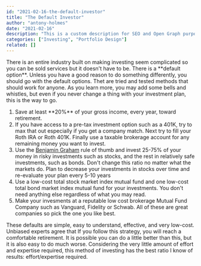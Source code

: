 ```yaml
---
id: "2021-02-16-the-default-investor"
title: "The Default Investor"
author: "antony-holmes"
date: "2021-02-16"
description: "This is a custom description for SEO and Open Graph purposes, rather than the default generated excerpt. Simply add a description field to the frontmatter."
categories: ["Investing", "Portfolio Design"]
related: []
---
```


<p>There is an entire industry built on making investing seem complicated so you can be sold services but it doesn't have to be. There is a **default option**.  Unless you have a good reason to do something differently, you should go with the default options. Thet are tried and tested methods that should work for anyone. As you learn more, you may add some bells and whistles, but even if you never change a thing with your investment plan, this is the way to go.</p>

<ol class="list-decimal list-inside">
<li class="mt-2">Save at least **20%** of your gross income, every year, toward retirement.</li>
<li class="mt-2">If you have access to a pre-tax investment option such as a 401K, try to max that out especially if you get a company match. Next try to fill your Roth IRA or Roth 401K. Finally use a taxable brokerage account for any remaining money you want to invest.</li>
<li class="mt-2">Use the <a class="text-blue-500" href="https://en.wikipedia.org/wiki/Benjamin_Graham">Benjamin Graham</a> rule of thumb and invest 25-75% of your money in risky investments such as stocks, and the rest in relatively safe investments, such as bonds.  Don't change this ratio no matter what the markets do. Plan to decrease your investments in stocks over time and re-evaluate your plan every 5-10 years</li>
<li class="mt-2">Use a low-cost total stock market index mutual fund and one low-cost total bond market index mutual fund for your investments. You don't need anything else regardless of what you may read.</li>
<li class="mt-2">Make your invesments at a reputable low cost brokerage Mutual Fund Company such as Vanguard, Fidelity or Schwab. All of these are great companies so pick the one you like best.</li>
</ol>

<p class="mt-8">These defaults are simple, easy to understand, effective, and very low-cost. Unbiased experts agree that If you follow this strategy, you will reach a comfortable retirement. It is possible you can do a little better than this, but it is also easy to do much worse. Considering the very little amount of effort and expertise required, this method of investing has the best ratio I know of results: effort/expertise required.</p>
